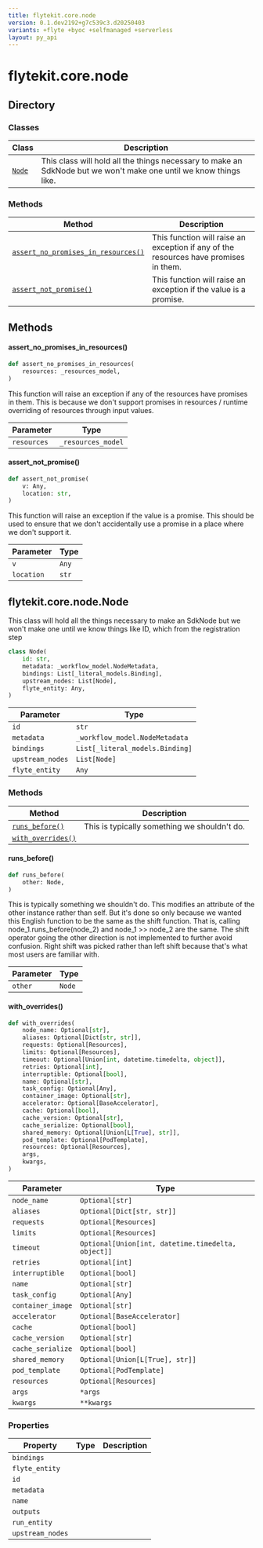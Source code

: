 ```yaml
---
title: flytekit.core.node
version: 0.1.dev2192+g7c539c3.d20250403
variants: +flyte +byoc +selfmanaged +serverless
layout: py_api
---
```


# flytekit.core.node

## Directory

### Classes

| Class | Description |
|-|-|
| [`Node`](.././flytekit.core.node#flytekitcorenodenode) | This class will hold all the things necessary to make an SdkNode but we won't make one until we know things like. |

### Methods

| Method | Description |
|-|-|
| [`assert_no_promises_in_resources()`](#assert_no_promises_in_resources) | This function will raise an exception if any of the resources have promises in them. |
| [`assert_not_promise()`](#assert_not_promise) | This function will raise an exception if the value is a promise. |


## Methods

#### assert_no_promises_in_resources()

```python
def assert_no_promises_in_resources(
    resources: _resources_model,
)
```
This function will raise an exception if any of the resources have promises in them. This is because we don't
support promises in resources / runtime overriding of resources through input values.


| Parameter | Type |
|-|-|
| `resources` | `_resources_model` |

#### assert_not_promise()

```python
def assert_not_promise(
    v: Any,
    location: str,
)
```
This function will raise an exception if the value is a promise. This should be used to ensure that we don't
accidentally use a promise in a place where we don't support it.


| Parameter | Type |
|-|-|
| `v` | `Any` |
| `location` | `str` |

## flytekit.core.node.Node

This class will hold all the things necessary to make an SdkNode but we won't make one until we know things like
ID, which from the registration step


```python
class Node(
    id: str,
    metadata: _workflow_model.NodeMetadata,
    bindings: List[_literal_models.Binding],
    upstream_nodes: List[Node],
    flyte_entity: Any,
)
```
| Parameter | Type |
|-|-|
| `id` | `str` |
| `metadata` | `_workflow_model.NodeMetadata` |
| `bindings` | `List[_literal_models.Binding]` |
| `upstream_nodes` | `List[Node]` |
| `flyte_entity` | `Any` |

### Methods

| Method | Description |
|-|-|
| [`runs_before()`](#runs_before) | This is typically something we shouldn't do. |
| [`with_overrides()`](#with_overrides) |  |


#### runs_before()

```python
def runs_before(
    other: Node,
)
```
This is typically something we shouldn't do. This modifies an attribute of the other instance rather than
self. But it's done so only because we wanted this English function to be the same as the shift function.
That is, calling node_1.runs_before(node_2) and node_1 >> node_2 are the same. The shift operator going the
other direction is not implemented to further avoid confusion. Right shift was picked rather than left shift
because that's what most users are familiar with.


| Parameter | Type |
|-|-|
| `other` | `Node` |

#### with_overrides()

```python
def with_overrides(
    node_name: Optional[str],
    aliases: Optional[Dict[str, str]],
    requests: Optional[Resources],
    limits: Optional[Resources],
    timeout: Optional[Union[int, datetime.timedelta, object]],
    retries: Optional[int],
    interruptible: Optional[bool],
    name: Optional[str],
    task_config: Optional[Any],
    container_image: Optional[str],
    accelerator: Optional[BaseAccelerator],
    cache: Optional[bool],
    cache_version: Optional[str],
    cache_serialize: Optional[bool],
    shared_memory: Optional[Union[L[True], str]],
    pod_template: Optional[PodTemplate],
    resources: Optional[Resources],
    args,
    kwargs,
)
```
| Parameter | Type |
|-|-|
| `node_name` | `Optional[str]` |
| `aliases` | `Optional[Dict[str, str]]` |
| `requests` | `Optional[Resources]` |
| `limits` | `Optional[Resources]` |
| `timeout` | `Optional[Union[int, datetime.timedelta, object]]` |
| `retries` | `Optional[int]` |
| `interruptible` | `Optional[bool]` |
| `name` | `Optional[str]` |
| `task_config` | `Optional[Any]` |
| `container_image` | `Optional[str]` |
| `accelerator` | `Optional[BaseAccelerator]` |
| `cache` | `Optional[bool]` |
| `cache_version` | `Optional[str]` |
| `cache_serialize` | `Optional[bool]` |
| `shared_memory` | `Optional[Union[L[True], str]]` |
| `pod_template` | `Optional[PodTemplate]` |
| `resources` | `Optional[Resources]` |
| `args` | ``*args`` |
| `kwargs` | ``**kwargs`` |

### Properties

| Property | Type | Description |
|-|-|-|
| `bindings` |  |  |
| `flyte_entity` |  |  |
| `id` |  |  |
| `metadata` |  |  |
| `name` |  |  |
| `outputs` |  |  |
| `run_entity` |  |  |
| `upstream_nodes` |  |  |

